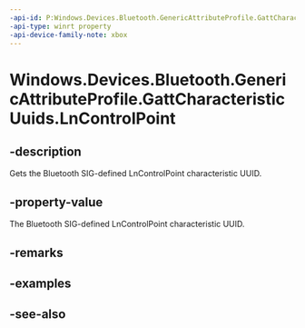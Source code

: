 ```yaml
---
-api-id: P:Windows.Devices.Bluetooth.GenericAttributeProfile.GattCharacteristicUuids.LnControlPoint
-api-type: winrt property
-api-device-family-note: xbox
---
```


<!-- Property syntax
public System.Guid LnControlPoint { get; }
-->

# Windows.Devices.Bluetooth.GenericAttributeProfile.GattCharacteristicUuids.LnControlPoint

## -description
Gets the Bluetooth SIG-defined LnControlPoint characteristic UUID.

## -property-value
The Bluetooth SIG-defined LnControlPoint characteristic UUID.

## -remarks

## -examples

## -see-also
